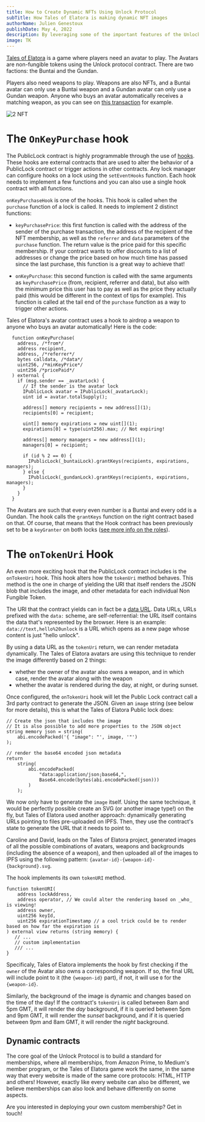 ```yaml
---
title: How to Create Dynamic NFTs Using Unlock Protocol
subTitle: How Tales of Elatora is making dynamic NFT images
authorName: Julien Genestoux
publishDate: May 4, 2022
description: By leveraging some of the important features of the Unlock contracts, it is possible to create dynamic NFTs and make the visual NFT evolve over time using on-chain data characteristics.
image: TK
---
```


[Tales of Elatora](https://talesofelatora.com/) is a game where players need an avatar to play. The Avatars are non-fungible tokens using the Unlock protocol contract. There are two factions: the Buntai and the Gundan.

Players also need weapons to play. Weapons are also NFTs, and a Buntai avatar can only use a Buntai weapon and a Gundan avatar can only use a Gundan weapon. Anyone who buys an avatar automatically receives a matching weapon, as you can see on [this transaction](https://etherscan.io/tx/0x0f61fd3cdfb520804f59bc5de2ab70c131313a55d3e692bbec4c2a66777e03b7) for example.

![2 NFT](/images/blog/dynamic-nft/transaction-2-nft.png)

# The `OnKeyPurchase` hook

The PublicLock contract is highly programmable through the use of [hooks](https://github.com/unlock-protocol/docs/tree/master/developers/smart-contracts/lock-api/hooks). These hooks are external contracts that are used to alter the behavior of a PublicLock contract or trigger actions in other contracts. Any lock manager can configure hooks on a lock using the `setEventHooks` function. Each hook needs to implement a few functions and you can also use a single hook contract with all functions.

`onKeyPurchaseHook` is one of the hooks. This hook is called when the `purchase` function of a lock is called. It needs to implement 2 distinct functions:

- `keyPurchasePrice`: this first function is called with the address of the sender of the purchase transaction, the address of the recipient of the NFT membership, as well as the `referrer` and `data` parameters of the `purchase` function. The return value is the price paid for this specific membership. If your contract wants to offer discounts to a list of addresses or change the price based on how much time has passed since the last purchase, this function is a great way to achieve that!

- `onKeyPurchase`: this second function is called with the same arguments as `keyPurchasePrice` (from, recipient, referrer and data), but also with the minimum price this user has to pay as well as the price they actually paid (this would be different in the context of tips for example). This function is called at the tail end of the `purchase` function as a way to trigger other actions.

Tales of Elatora's avatar contract uses a hook to airdrop a weapon to anyone who buys an avatar automatically! Here is the code:

```solidity
  function onKeyPurchase(
    address, /*from*/
    address recipient,
    address, /*referrer*/
    bytes calldata, /*data*/
    uint256, /*minKeyPrice*/
    uint256 /*pricePaid*/
  ) external {
    if (msg.sender == _avatarLock) {
      // If the sender is the avatar lock
      IPublicLock avatar = IPublicLock(_avatarLock);
      uint id = avatar.totalSupply();

      address[] memory recipients = new address[](1);
      recipients[0] = recipient;

      uint[] memory expirations = new uint[](1);
      expirations[0] = type(uint256).max; // Not expiring!

      address[] memory managers = new address[](1);
      managers[0] = recipient;

      if (id % 2 == 0) {
        IPublicLock(_buntaiLock).grantKeys(recipients, expirations, managers);
      } else {
        IPublicLock(_gundanLock).grantKeys(recipients, expirations, managers);
      }
    }
  }
```

The Avatars are such that every even number is a Buntai and every odd is a Gundan. The hook calls the `grantKeys` function on the right contract based on that.
Of course, that means that the Hook contract has been previously set to be a `keyGranter` on both locks ([see more info on the roles](https://docs.unlock-protocol.com/unlock/developers/smart-contracts/lock-api/access-control)).

# The `onTokenUri` Hook

An even more exciting hook that the PublicLock contract includes is the `onTokenUri` hook. This hook alters how the `tokenUri` method behaves. This method is the one in charge of yielding the URI that itself renders the JSON blob that includes the image, and other metadata for each individual Non Fungible Token.

The URI that the contract yields can in fact be a [data URL](https://developer.mozilla.org/en-US/docs/Web/HTTP/Basics_of_HTTP/Data_URIs). Data URLs, URLs prefixed with the `data:` scheme, are self-referrential: the URL itself contains the data that's represented by the browser. Here is an example: `data://text,hello%20unlock` is a URL which opens as a new page whose content is just "hello unlock".

By using a data URL as the `tokenUri` return, we can render metadata dynamically. The Tales of Elatora avatars are using this technique to render the image differently based on 2 things:

- whether the owner of the avatar also owns a weapon, and in which case, render the avatar along with the weapon
- whether the avatar is rendered during the day, at night, or during sunset.

Once configured, the `onTokenUri` hook will let the Public Lock contract call a 3rd party contract to generate the JSON. Given an `image` string (see below for more details), this is what the Tales of Elatora Public lock does:

```solidity
// Create the json that includes the image
// It is also possible to add more properties to the JSON object
string memory json = string(
    abi.encodePacked('{ "image": "', image, '"')
);

// render the base64 encoded json metadata
return
    string(
        abi.encodePacked(
            "data:application/json;base64,",
            Base64.encode(bytes(abi.encodePacked(json)))
        )
    );
```

We now only have to generate the `image` itself. Using the same technique, it would be perfectly possible create an SVG (or another image type!) on the fly, but Tales of Elatora used another approach: dynamically generating URLs pointing to files pre-uploaded on IPFS. Then, they use the contract's state to generate the URL that it needs to point to.

Caroline and David, leads on the Tales of Elatora project, generated images of all the possible combinations of avatars, weapons and backgrounds (including the absence of a weapon), and then uploaded all of the images to IPFS using the following pattern: `{avatar-id}-{weapon-id}-{background}.svg`.

The hook implements its own `tokenURI` method.

```solidity
function tokenURI(
    address lockAddress,
    address operator, // We could alter the rendering based on _who_ is viewing!
    address owner,
    uint256 keyId,
    uint256 expirationTimestamp // a cool trick could be to render based on how far the expiration is
) external view returns (string memory) {
   // ...
   // custom implementation
   /// ...
}
```

Specificaly, Tales of Elatora implements the hook by first checking if the `owner` of the Avatar also owns a corresponding weapon. If so, the final URL will include point to it (the `{weapon-id}` part), if not, it will use `0` for the `{weapon-id}`.

Similarly, the background of the image is dynamic and changes based on the time of the day! If the contract's `tokenUri` is called between 8am and 5pm GMT, it will render the _day_ background, if it is queried between 5pm and 9pm GMT, it will render the _sunset_ background, and if it is queried between 9pm and 8am GMT, it will render the _night_ background.

## Dynamic contracts

The core goal of the Unlock Protocol is to build a standard for memberships, where all memberships, from Amazon Prime, to Medium's member program, or the Tales of Elatora game work the same, in the same way that every website is made of the same core protocols: HTML, HTTP and others! However, exactly like every website can also be different, we believe memberships can also look and behave differently on some aspects.

Are you interested in deploying your own custom membership? Get in touch!
